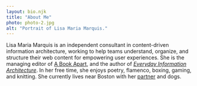 ```yaml
---
layout: bio.njk
title: "About Me"
photo: photo-2.jpg
alt: "Portrait of Lisa Maria Marquis."
---
```


Lisa Maria Marquis is an independent consultant in content-driven information architecture, working to help teams understand, organize, and structure their web content for empowering user experiences. She is the managing editor of [A Book Apart](https://abookapart.com), and the author of [_Everyday Information Architecture_](https://abookapart.com/products/everyday-information-architecture). In her free time, she enjoys poetry, flamenco, boxing, gaming, and knitting. She currently lives near Boston with her [partner](https://hire.wil.to) and dogs.